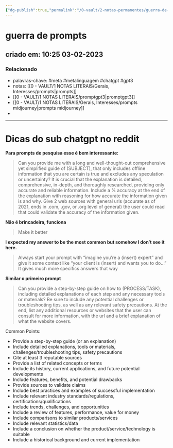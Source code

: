 ```yaml
---
{"dg-publish":true,"permalink":"/0-vault/2-notas-permanentes/guerra-de-prompts/","tags":["permanente","meta","metalinguagem","chatgpt","gpt3"],"dgHomeLink":true,"dgShowLocalGraph":true,"dgShowFileTree":true,"dgEnableSearch":true}
---
```


# guerra de prompts
## criado em: 10:25 03-02-2023

### Relacionado
- palavras-chave: #meta #metalinguagem #chatgpt #gpt3 
- notas: [[0 - VAULT/1 NOTAS LITERAIS/Gerais, Interesses/prompts\|prompts]]
- [[0 - VAULT/1 NOTAS LITERAIS/promptgpt3\|promptgpt3]]
- [[0 - VAULT/1 NOTAS LITERAIS/Gerais, Interesses/prompts midjourney\|prompts midjourney]]
- 
---
# Dicas do sub chatgpt no reddit

**Para prompts de pesquisa esse é bem interessante:**

>Can you provide me with a long and well-thought-out comprehensive yet simplified guide of (SUBJECT), that only includes offline information that you are certain is true and excludes any speculation or uncertainty? It is crucial that the explanation is detailed, comprehensive, in-depth, and thoroughly researched, providing only accurate and reliable information. Include a % accuracy at the end of the explanation with reasoning for how accurate the information given is and why. Give 2 web sources with general urls (accurate as of 2021, ends in .com, .gov, or .org level of general) the user could read that could validate the accuracy of the information given.

**Não é brincadeira, funciona**
>Make it better

**I expected my answer to be the most common but somehow I don’t see it here.** 

>Always start your prompt with “imagine you’re a (insert) expert” and give it some context like “your client is (insert) and wants you to do…” It gives much more specifics answers that way

**Similar o primeiro prompt**

>Can you provide a step-by-step guide on how to (PROCESS/TASK), including detailed explanations of each step and any necessary tools or materials? Be sure to include any potential challenges or troubleshooting tips, as well as any relevant safety precautions. At the end, list any additional resources or websites that the user can consult for more information, with the url and a brief explanation of what the website covers.

Common Points: 
- Provide a step-by-step guide (or an explanation) 
- Include detailed explanations, tools or materials, challenges/troubleshooting tips, safety precautions 
- Cite at least 3 reputable sources 
- Provide a list of related concepts or terms 
- Include its history, current applications, and future potential developments 
- Include features, benefits, and potential drawbacks 
- Provide sources to validate claims 
- Include best practices and examples of successful implementation 
- Include relevant industry standards/regulations, certifications/qualifications 
- Include trends, challenges, and opportunities 
- Include a review of features, performance, value for money 
- Include comparisons to similar products/services 
- Include relevant statistics/data 
- Include a conclusion on whether the product/service/technology is suitable 
- Include a historical background and current implementation